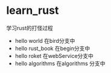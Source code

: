 # learn_rust

学习rust的打怪过程

- hello world 在bird分支中
- hello rust_book 在begin分支中
- hello roket 在webService分支中
- hello algorithms 在algorithms 分支中
